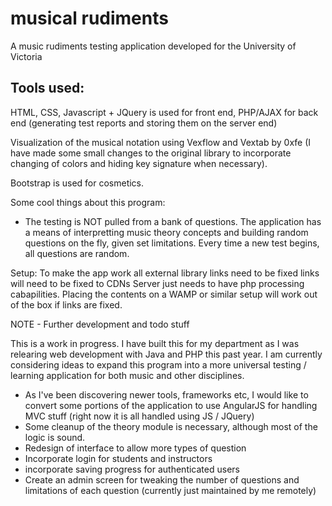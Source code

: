 # musical rudiments
A music rudiments testing application developed for the University of Victoria

## Tools used:
HTML, CSS, Javascript + JQuery is used for front end, PHP/AJAX for back end (generating test reports and storing them on the server end)

Visualization of the musical notation using Vexflow and Vextab by 0xfe (I have made some small changes to the original library to incorporate changing of colors and hiding key signature when necessary).

Bootstrap is used for cosmetics.

Some cool things about this program:
- The testing is NOT pulled from a bank of questions. The application has a means of interpretting music theory concepts and building random questions on the fly, given set limitations. Every time a new test begins, all questions are random. 

Setup:
To make the app work all external library links need to be fixed links will need to be fixed to CDNs
Server just needs to have php processing cabapilities. Placing the contents on a WAMP or similar setup will work out of the box if links are fixed.

NOTE - Further development and todo stuff

This is a work in progress. I have built this for my department as I was relearing web development with Java and PHP this past year. I am currently considering ideas to expand this program into a more universal testing / learning application for both music and other disciplines.

- As I've been discovering newer tools, frameworks etc, I would like to convert some portions of the application to use AngularJS for handling MVC stuff (right now it is all handled using JS / JQuery)
- Some cleanup of the theory module is necessary, although most of the logic is sound.
- Redesign of interface to allow more types of question
- Incorporate login for students and instructors
- incorporate saving progress for authenticated users
- Create an admin screen for tweaking the number of questions and limitations of each question (currently just maintained by me remotely)


